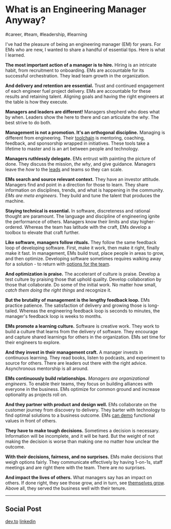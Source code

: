 # What is an Engineering Manager Anyway?
#career, #team, #leadership, #learning

I've had the pleasure of being an engineering manager (EM) for years. For EMs who are new, I wanted to share a handful of essential tips. Here is what I learned.

**The most important action of a manager is to hire.** Hiring is an intricate habit, from recruitment to onboarding. EMs are accountable for its successful orchestration. They lead team growth in the organization.

**And delivery and retention are essential.** Trust and continued engagement of each engineer fuel project delivery. EMs are accountable for these results and retaining talent. Aligning goals and having the right engineers at the table is how they execute.

**Managers and leaders are different!** Managers shepherd who does what by when. Leaders show the here to there and can articulate the *why*. The best strive to do both.

**Management is not a promotion. It's an orthogonal discipline.** Managing is different from engineering. Their [toolchain](https://resilient-management.com/) is mentoring, coaching, feedback, and sponsorship wrapped in initiatives. These tools take a lifetime to master and is an art between people and technology.

**Managers ruthlessly delegate.** EMs entrust with painting the picture of done. They discuss the mission, *the why*, and give guidance. Managers leave the *how* to the [leads](https://dev.to/solidi/what-is-a-tech-lead-anyway-483p) and teams so they can scale.

**EMs search and source relevant context.** They have an investor attitude. Managers find and point in a direction for those to learn. They share information on disciplines, trends, and what is happening in the community. *EMs are meta engineers*. They build and tune the talent that produces the machine.

**Staying technical is essential.** In software, discreteness and rational thought are paramount. The language and discipline of engineering ignite the performance of others. Managers know their limits and stay higher-ordered. Whereas the team has latitude with the craft, EMs develop a toolbox to elevate that craft further.

**Like software, managers follow rituals.** They follow the same feedback loop of developing software. First, make it work, then make it right, finally make it fast. In management, EMs build trust, place people in areas to grow, and then optimize. Developing software sometimes requires walking away for a solution - to return with [options for the team](https://medium.com/hackernoon/the-manager-stew-dd59cd653728).

**And optimization is praise.** The accelerant of culture is praise. Develop a test culture by praising those that uphold quality. Develop collaboration by those that collaborate. Do some of the initial work. No matter how small, *catch them doing the right things* and recognize it.

**But the brutality of management is the lengthy feedback loop.** EMs practice patience. The satisfaction of delivery and growing those is long-tailed. Whereas the engineering feedback loop is seconds to minutes, the manager's feedback loop is weeks to months.

**EMs promote a learning culture.** Software is creative work. They work to build a culture that learns from the delivery of software. They encourage and capture shared learnings for others in the organization. EMs set time for their engineers to explore.

**And they invest in their management craft.** A manager invests in continuous learning. They read books, listen to podcasts, and experiment to source for others. There are leaders out there with the right advice. Asynchronous mentorship is all around.

**EMs continuously build relationships.** *Managers are organizational engineers*. To enable their teams, they focus on building alliances with everyone in the business. EMs optimize for common ground and increase optionality as projects roll on.

**And they partner with product and design well.** EMs collaborate on the customer journey from discovery to delivery. They barter with technology to find optimal solutions to a business outcome. EMs [can demo](https://dev.to/solidi/how-to-crush-your-next-team-demo-2bb5) functional values in front of others.

**They have to make tough decisions.** Sometimes a decision is necessary. Information will be incomplete, and it will be hard. But the weight of not making the decision is worse than making one no matter how unclear the outcome.

**With their decisions, fairness, and no surprises.** EMs make decisions that weigh options fairly. They communicate effectively by having 1-on-1s, staff meetings and are right there with the team. There are no surprises. 

**And impact the lives of others.** What managers say has an impact on others. If done right, they see those grow, and in turn, see [themselves grow](https://www.atlassian.com/blog/leadership/new-manager-tips). Above all, they served the business well with their tenure.

---

## Social Post

[dev.to](https://dev.to/solidi/what-is-an-engineering-manager-anyway-4and)
[linkedin](https://www.linkedin.com/pulse/what-engineering-manager-anyway-douglas-w-arcuri/)

